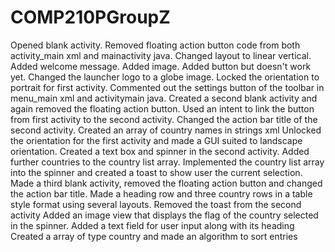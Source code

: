 # COMP210PGroupZ
Opened blank activity.
Removed floating action button code from both activity_main xml and mainactivity java.
Changed layout to linear vertical.
Added welcome message.
Added image.
Added button but doesn't work yet.
Changed the launcher logo to a globe image.
Locked the orientation to portrait for first activity.
Commented out the settings button of the toolbar in menu_main xml and activitymain java.
Created a second blank activity and again removed the floating action button.
Used an intent to link the button from first activity to the second activity.
Changed the action bar title of the second activity.
Created an array of country names in strings xml
Unlocked the orientation for the first activity and made a GUI suited to landscape orientation.
Created a text box and spinner in the second activity.
Added further countries to the country list array.
Implemented the country list array into the spinner and created a toast to show user the current selection.
Made a third blank activity, removed the floating action button and changed the action bar title.
Made a heading row and three country rows in a table style format using several layouts.
Removed the toast from the second activity
Added an image view that displays the flag of the country selected in the spinner.
Added a text field for user input along with its heading
Created a array of type country and made an algorithm to sort entries
